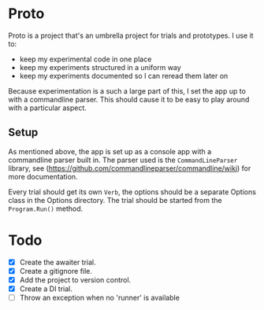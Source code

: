 # Proto
Proto is a project that's an umbrella project for trials and prototypes. I use it to:
* keep my experimental code in one place
* keep my experiments structured in a uniform way
* keep my experiments documented so I can reread them later on

Because experimentation is a such a large part of this, I set the app up to with a commandline parser. This should cause it to be easy to play around with a particular aspect.

## Setup
As mentioned above, the app is set up as a console app with a commandline parser built in. The parser used is the   `CommandLineParser` library, see (https://github.com/commandlineparser/commandline/wiki) for more documentation.

Every trial should get its own `Verb`, the options should be a separate Options class in the Options directory. The trial should be started from the `Program.Run()` method.

# Todo
* [x] Create the awaiter trial.
* [x] Create a gitignore file.
* [x] Add the project to version control.
* [x] Create a DI trial.
* [ ] Throw an exception when no 'runner' is available